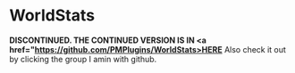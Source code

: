 # WorldStats
<b>DISCONTINUED. THE CONTINUED VERSION IS IN <a href="https://github.com/PMPlugins/WorldStats>HERE</a></b>
Also check it out by clicking the group I amin with github.
